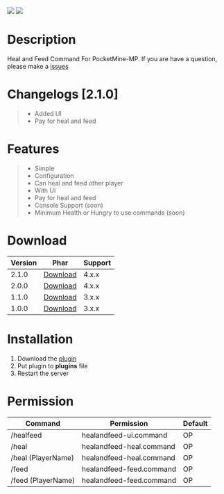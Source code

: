 [![](https://poggit.pmmp.io/shield.state/HealAndFeed)](https://poggit.pmmp.io/p/HealAndFeed) [![](https://poggit.pmmp.io/shield.dl.total/HealAndFeed)](https://poggit.pmmp.io/p/HealAndFeed)
# Description
Heal and Feed Command For PocketMine-MP. If you are have a question, please make a [issues](https://github.com/Kylan1940/HealAndFeed/issues/new)

# Changelogs [2.1.0]
>- Added UI
>- Pay for heal and feed

# Features
>- Simple
>- Configuration
>- Can heal and feed other player
>- With UI
>- Pay for heal and feed
>- Console Support (soon)
>- Minimum Health or Hungry to use commands (soon)

# Download
| Version | Phar | Support |
|---|---|---|
| 2.1.0 | [Download](https://github.com/Kylan1940/HealAndFeed/releases/download/2.1.0/HealAndFeed_v2.1.0.phar) |  4.x.x |
| 2.0.0 | [Download](https://github.com/Kylan1940/HealAndFeed/releases/download/2.0.0/HealAndFeed_v2.0.0.phar) |  4.x.x |
| 1.1.0 | [Download](https://github.com/Kylan1940/HealAndFeed/releases/download/1.1.0/HealAndFeed_v1.1.0.phar) |  3.x.x |
| 1.0.0 | [Download](https://github.com/Kylan1940/HealAndFeed/releases/download/1.0.0/HealAndFeed_v1.0.0.phar) |  3.x.x |

# Installation
1. Download the [plugin](https://github.com/Kylan1940/HealAndFeed/releases/download/2.1.0/HealAndFeed_v2.1.0.phar)
2. Put plugin to **plugins** file
3. Restart the server

# Permission
| Command | Permission | Default |
|---|---|---|
| /healfeed | healandfeed-ui.command | OP | 
| /heal | healandfeed-heal.command | OP |
| /heal (PlayerName) | healandfeed-heal.command | OP |
| /feed | healandfeed-feed.command | OP | 
| /feed (PlayerName) | healandfeed-feed.command | OP |